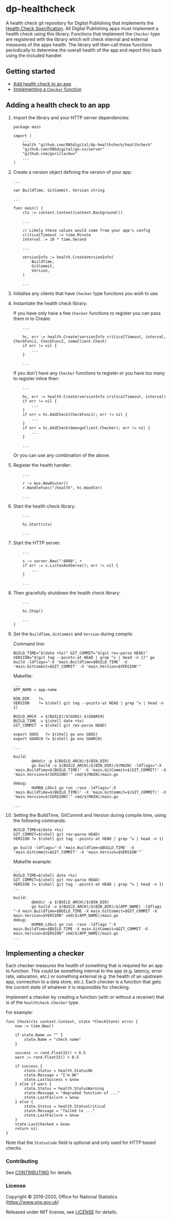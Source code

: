 dp-healthcheck
==============

A health check git repository for Digital Publishing that implements the [Health Check Specification](https://github.com/ONSdigital/dp/blob/master/standards/HEALTH_CHECK_SPECIFICATION.md).  All Digital Publishing apps must implement a health check using this library.  Functions that implement the `Checker` type are registered with the library which will check internal and external measures of the apps health.  The library will then call these functions periodically to determine the overall health of the app and report this back using the included handler.

Getting started
---------------

* [Add health check to an app](#adding-a-health-check-to-an-app)
* [Implementing a `Checker` function](#implementing-a-checker)

Adding a health check to an app
-------------------------------

1. Import the library and your HTTP server dependencies:

    ```
    package main

    import (
        ...
        health "github.com/ONSdigital/dp-healthcheck/healthcheck"
        "github.com/ONSdigital/go-ns/server"
        "github.com/gorilla/mux"
        ...
    )
    ```

2. Create a version object defining the version of your app:

    ```
    ...

    var BuildTime, GitCommit, Version string

    ...

    func main() {
        ctx := context.Context(context.Background())

        ...

        // Likely these values would come from your app's config
        criticalTimeout := time.Minute
        interval := 10 * time.Second

        ...

        versionInfo := health.CreateVersionInfo(
            BuildTime,
            GitCommit,
            Version,
        )

        ...
    ```

2. Initialise any clients that have `Checker` type functions you wish to use

3. Instantiate the health check library:

    If you have only have a few `Checker` functions to register you can pass them in to Create:

    ```
        ...

        hc, err := health.Create(versionInfo criticalTimeout, interval, CheckFunc1, CheckFunc2, someClient.Check)
        if err != nil {
            ...
        }

        ...
    ```

    If you don't have any `Checker` functions to register or you have too many to register inline then:

    ```
        ...

        hc, err := health.Create(versionInfo criticalTimeout, interval)
        if err != nil {
            ...
        }
        if err = hc.AddCheck(CheckFunc1); err != nil {
            ...
        }
        if err = hc.AddCheck(&mongoClient.Checker); err != nil {
            ...
        }

        ...
    ```

    Or you can use any combination of the above.

4. Register the health handler:

    ```
        ...

        r := mux.NewRouter()
        r.HandleFunc("/health", hc.Handler)

        ...
    ```

5. Start the health check library:

    ```
        ...

        hc.Start(ctx)

        ...
    ```

6. Start the HTTP server:

    ```
        ...

        s := server.New(":8080", r
        if err := s.ListenAndServe(); err != nil {
            ...
        }

        ...
    ```

7. Then gracefully shutdown the health check library:

    ```
        ...

        hc.Stop()

        ...
    }
    ```

8. Set the `BuildTime`, `GitCommit` and `Version` during compile:

    Command line:

    ```
    BUILD_TIME="$(date +%s)" GIT_COMMIT="$(git rev-parse HEAD)" VERSION="$(git tag --points-at HEAD | grep ^v | head -n 1)" go build -ldflags="-X 'main.BuildTime=$BUILD_TIME' -X 'main.GitCommit=$GIT_COMMIT' -X 'main.Version=$VERSION'"
    ```

    Makefile:

    ```
    ...
    APP_NAME = app-name

    BIN_DIR    ?=.
    VERSION    ?= $(shell git tag --points-at HEAD | grep ^v | head -n 1)

    BUILD_ARCH  = $(BUILD)/$(GOOS)-$(GOARCH)
    BUILD_TIME  = $(shell date +%s)
    GIT_COMMIT  = $(shell git rev-parse HEAD)

    export GOOS   ?= $(shell go env GOOS)
    export GOARCH ?= $(shell go env GOARCH)

    ...

    build:
            @mkdir -p $(BUILD_ARCH)/$(BIN_DIR)
            go build -o $(BUILD_ARCH)/$(BIN_DIR)/$(MAIN) -ldflags="-X 'main.BuildTime=$(BUILD_TIME)' -X 'main.GitCommit=$(GIT_COMMIT)' -X 'main.Version=$(VERSION)'" cmd/$(MAIN)/main.go

    debug:
            HUMAN_LOG=1 go run -race -ldflags="-X 'main.BuildTime=$(BUILD_TIME)' -X 'main.GitCommit=$(GIT_COMMIT)' -X 'main.Version=$(VERSION)'" cmd/$(MAIN)/main.go

    ...
    ```


5. Setting the BuildTime, GitCommit and Version during compile time, using the following commands:

    ```
    BUILD_TIME=$(date +%s)
    GIT_COMMIT=$(shell git rev-parse HEAD)
    VERSION ?= $(shell git tag --points-at HEAD | grep ^v | head -n 1)

    go build -ldflags="-X 'main.BuildTime=$BUILD_TIME' -X 'main.GitCommit=$GIT_COMMIT' -X 'main.Version=$VERSION'"`
    ```

    Makefile example:

    ```
    ...
    BUILD_TIME=$(shell date +%s)
    GIT_COMMIT=$(shell git rev-parse HEAD)
    VERSION ?= $(shell git tag --points-at HEAD | grep ^v | head -n 1)
    ...

    build:
            @mkdir -p $(BUILD_ARCH)/$(BIN_DIR)
            go build -o $(BUILD_ARCH)/$(BIN_DIR)/$(APP_NAME) -ldflags "-X main.BuildTime=$BUILD_TIME -X main.GitCommit=$GIT_COMMIT -X main.Version=$VERSION" cmd/$(APP_NAME)/main.go
    debug:
            HUMAN_LOG=1 go run -race -ldflags "-X main.BuildTime=$BUILD_TIME -X main.GitCommit=$GIT_COMMIT -X main.Version=$VERSION" cmd/$(APP_NAME)/main.go
    ...
    ```

Implementing a checker
----------------------

Each checker measures the health of something that is required for an app to function.  This could be something internal to the app (e.g. latency, error rate, saturation, etc.) or something external (e.g. the health of an upstream app, connection to a data store, etc.).  Each checker is a function that gets the current state of whatever it is responsible for checking.

Implement a checker by creating a function (with or without a receiver) that is of the `healthcheck.Checker` type.

For example:

```
func Check(ctx context.Context, state *CheckState) error {
	now := time.Now()

	if state.Name == "" {
		state.Name = "check name"
	}

	success := rand.Float32() < 0.5
	warn := rand.Float32() < 0.5

	if success {
		state.Status = health.StatusOK
		state.Message = "I'm OK"
		state.LastSuccess = &now
	} else if warn {
		state.Status = health.StatusWarning
		state.Message = "degraded function of ..."
		state.LastFailure = &now
	} else {
		state.Status = health.StatusCritical
		state.Message = "failed to ..."
		state.LastFailure = &now
	}
	state.LastChecked = &now
	return nil
}
```

Note that the `StatusCode` field is optional and only used for HTTP based checks.

### Contributing

See [CONTRIBUTING](CONTRIBUTING.md) for details.

### License

Copyright © 2019-2020, Office for National Statistics (https://www.ons.gov.uk)

Released under MIT license, see [LICENSE](LICENSE.md) for details.
